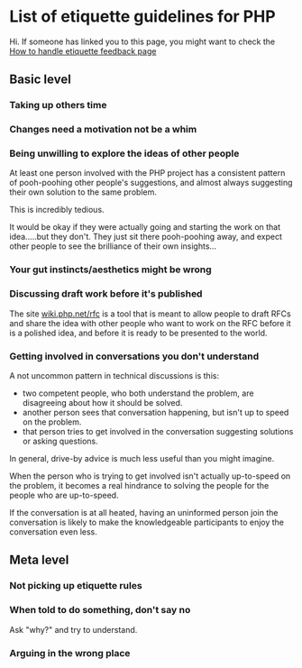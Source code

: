 
# List of etiquette guidelines for PHP 

Hi. If someone has linked you to this page, you might want to check the [How to handle etiquette feedback page](how_to_handle_etiquette_feedback.md)

## Basic level

### Taking up others time

### Changes need a motivation not be a whim


### Being unwilling to explore the ideas of other people

At least one person involved with the PHP project has a consistent pattern of pooh-poohing other people's suggestions, and almost always suggesting their own solution to the same problem.

This is incredibly tedious.

It would be okay if they were actually going and starting the work on that idea.....but they don't. They just sit there pooh-poohing away, and expect other people to see the brilliance of their own insights...


### Your gut instincts/aesthetics might be wrong

### Discussing draft work before it's published

The site [wiki.php.net/rfc](http://wiki.php.net/rfc) is a tool that is meant to allow people to draft RFCs and share the idea with other people who want to work on the RFC before it is a polished idea, and before it is ready to be presented to the world.


### Getting involved in conversations you don't understand

A not uncommon pattern in technical discussions is this:

* two competent people, who both understand the problem, are disagreeing about how it should be solved.
* another person sees that conversation happening, but isn't up to speed on the problem.
* that person tries to get involved in the conversation suggesting solutions or asking questions.

In general, drive-by advice is much less useful than you might imagine.

When the person who is trying to get involved isn't actually up-to-speed on the problem, it becomes a real hindrance to solving the people for the people who are up-to-speed.  

If the conversation is at all heated, having an uninformed person join the conversation is likely to make the knowledgeable participants to enjoy the conversation even less.

## Meta level

### Not picking up etiquette rules

### When told to do something, don't say no

Ask "why?" and try to understand.

### Arguing in the wrong place


